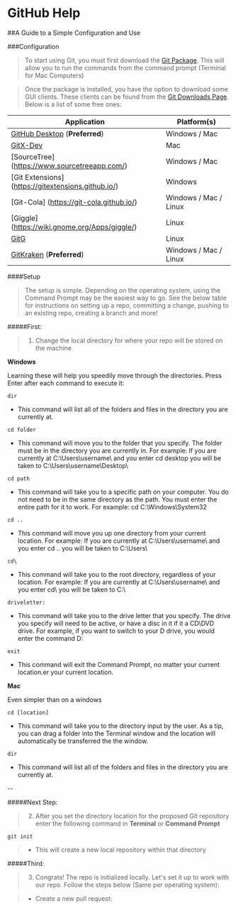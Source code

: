 GitHub Help
===========

##A Guide to a Simple Configuration and Use

###Configuration
> To start using Git, you must first download the [Git Package](https://git-scm.com/download). This will allow you to run the commands from the command prompt (Terminal for Mac Computers)

> Once the package is installed, you have the option to download some GUI clients. These clients can be found from the [Git Downloads Page](https://git-scm.com/downloads/guis). Below is a list of some free ones:

|Application	|	Platform(s)	|
|---|---|
|[GitHub Desktop](https://desktop.github.com/) (**Preferred**)|Windows / Mac |
|[GitX-Dev](https://rowanj.github.io/gitx/) | Mac |
|[SourceTree] (https://www.sourcetreeapp.com/) | Windows / Mac | 
|[Git Extensions] (https://gitextensions.github.io/) | Windows |
|[Git-Cola] (https://git-cola.github.io/) | Windows / Mac / Linux |
|[Giggle] (https://wiki.gnome.org/Apps/giggle/)| Linux |
|[GitG](https://wiki.gnome.org/Apps/Gitg/) | Linux|
|[GitKraken](https://www.gitkraken.com/)  (**Preferred**)| Windows / Mac / Linux

####Setup
>The setup is simple. Depending on the operating system, using the Command Prompt may be the easiest way to go. See the below table for instructions on setting up a repo, committing a change, pushing to an existing repo, creating a branch and more!

#####First:
>1) Change the local directory for where your repo will be stored on the machine

**Windows**

Learning these will help you speedily move through the directories. Press Enter after each command to execute it:

	dir
>	
- This command will list all of the folders and files in the directory you are currently at.
>

	cd folder 
>	
- This command will move you to the folder that you specify. The folder must be in the directory you are currently in. For example: If you are currently at C:\Users\username\ and you enter cd desktop you will be taken to C:\Users\username\Desktop\
>

	cd path 
>	
- This command will take you to a specific path on your computer. You do not need to be in the same directory as the path. You must enter the entire path for it to work. For example: cd C:\Windows\System32
>	

	cd .. 
>	
- This command will move you up one directory from your current location. For example: If you are currently at C:\Users\username\ and you enter cd .. you will be taken to C:\Users\
>	

	cd\ 
>	
- This command will take you to the root directory, regardless of your location. For example: If you are currently at C:\Users\username\ and you enter cd\ you will be taken to C:\
>

	driveletter: 
>	
- This command will take you to the drive letter that you specify. The drive you specify will need to be active, or have a disc in it if it a CD\DVD drive. For example, if you want to switch to your D drive, you would enter the command D:
>

	exit 
>	
- This command will exit the Command Prompt, no matter your current location.er your current location.
	
**Mac**

Even simpler than on a windows

	cd [location]
>	
- This command will take you to the directory input by the user. As a tip, you can drag a folder into the Terminal window and the location will automatically be transferred the the window.
>

	dir
>	
- This command will list all of the folders and files in the directory you are currently at.

--

#####Next Step:
>2) After you set the directory location for the proposed Git repository enter the following command in **Terminal** or **Command Prompt**

	git init
	
>- This will create a new local repository within that directory


#####Third:
>3) Congrats! The repo is initialized locally. Let's set it up to work with our repo. Follow the steps below (Same per operating system):

>- Create a new pull request:

	










